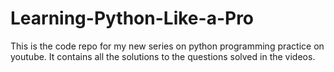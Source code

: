 # Learning-Python-Like-a-Pro
This is the code repo for my new series on python programming practice on youtube. It contains all the solutions to the questions solved in the videos.
